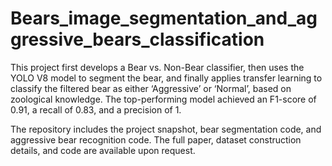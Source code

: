 # Bears_image_segmentation_and_aggressive_bears_classification
This project first develops a Bear vs. Non-Bear classifier, then uses the YOLO V8 model to segment the bear, and finally applies transfer learning to classify the filtered bear as either ‘Aggressive’ or ‘Normal’, based on zoological knowledge. The top-performing model achieved an F1-score of 0.91, a recall of 0.83, and a precision of 1.

The repository includes the project snapshot, bear segmentation code, and aggressive bear recognition code. The full paper, dataset construction details, and code are available upon request.
